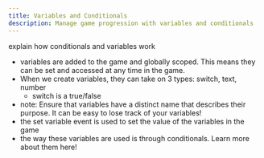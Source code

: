 ```yaml
---
title: Variables and Conditionals
description: Manage game progression with variables and conditionals
---
```


explain how conditionals and variables work

- variables are added to the game and globally scoped. This means they can be set and accessed at any time in the game.
- When we create variables, they can take on 3 types: switch, text, number
  - switch is a true/false
- note: Ensure that variables have a distinct name that describes their purpose. It can be easy to lose track of your variables!
- the set variable event is used to set the value of the variables in the game
- the way these variables are used is through conditionals. Learn more about them here!
